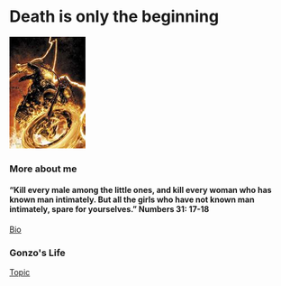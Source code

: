 # Death is only the beginning
![Bad Day](th.jpg)
### More about me
#### “Kill every male among the little ones, and kill every woman who has known man intimately. But all the girls who have not known man intimately, spare for yourselves.” Numbers 31: 17-18
[Bio](GonzoBFMC.github.io/bio.html)
### Gonzo's Life
[Topic](GonzoBFMC.github.io/topic.html)
